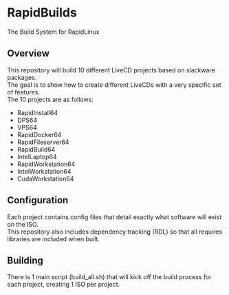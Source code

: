 # RapidBuilds
The Build System for RapidLinux

## Overview
This repository will build 10 different LiveCD projects based on slackware packages. \
The goal is to show how to create different LiveCDs with a very specific set of features. \
The 10 projects are as follows:
* RapidInstall64
* DPS64
* VPS64
* RapidDocker64
* RapidFileserver64
* RapidBuild64
* IntelLaptop64
* RapidWorkstation64
* IntelWorkstation64
* CudaWorkstation64

## Configuration
Each project contains config files that detail exactly what software will exist on the ISO. \
This repository also includes dependency tracking (RDL) so that all requires libraries are included when built.

## Building
There is 1 main script (build_all.sh) that will kick off the build process for each project, creating 1 ISO per project.
